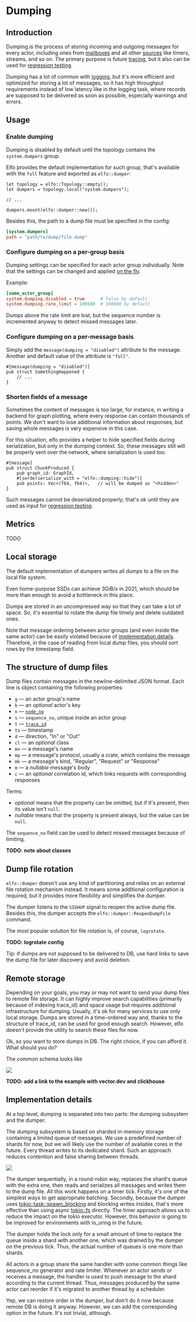 # Dumping

## Introduction

Dumping is the process of storing incoming and outgoing messages for every actor, including ones from [mailboxes][mailbox] and all other [sources][source] like timers, streams, and so on. The primary purpose is future [tracing][tracing], but it also can be used for [regression testing][regression].

Dumping has a lot of common with [logging][logging], but it's more efficient and optimized for storing a lot of messages, so it has high throughput requirements instead of low latency like in the logging task, where records are supposed to be delivered as soon as possible, especially warnings and errors.

## Usage

### Enable dumping

Dumping is disabled by default until the topology contains the `system.dumpers` group.

Elfo provides the default implementation for such group, that's available with the `full` feature and exported as `elfo::dumper`:
```rust,ignore
let topology = elfo::Topology::empty();
let dumpers = topology.local("system.dumpers");

// ...

dumpers.mount(elfo::dumper::new());
```

Besides this, the path to a dump file must be specified in the config:
```toml
[system.dumpers]
path = "path/to/dump/file.dump"
```

### Configure dumping on a per-group basis

Dumping settings can be specified for each actor group individually.
Note that the settings can be changed and applied [on the fly][configs].

Example:
```toml
[some_actor_group]
system.dumping.disabled = true      # false by default
system.dumping.rate_limit = 100500  # 100000 by default
```

Dumps above the rate limit are lost, but the sequence number is incremented anyway to detect missed messages later.

### Configure dumping on a per-message basis

Simply add the `message(dumping = "disabled")` attribute to the message. Another and default value of the attribute is `"full"`.
```rust,ignore
#[message(dumping = "disabled")]
pub struct SomethingHappened {
    // ...
}
```

### Shorten fields of a message

Sometimes the content of messages is too large, for instance, in writing a backend for graph plotting, where every response can contain thousands of points. We don't want to lose additional information about responses, but saving whole messages is very expensive in this case.

For this situation, elfo provides a helper to hide specified fields during serialization, but only in the dumping context. So, these messages still will be properly sent over the network, where serialization is used too.

```rust,ignore
#[message]
pub struct ChunkProduced {
    pub graph_id: GraphId,
    #[serde(serialize_with = "elfo::dumping::hide")]
    pub points: Vec<(f64, f64)>,   // will be dumped as "<hidden>"
}
```

Such messages cannot be deserialized properly; that's ok until they are used as input for [regression testing][regression].

## Metrics
TODO

## Local storage

The default implementation of dumpers writes all dumps to a file on the local file system.

Even home-purpose SSDs can achieve 3GiB/s in 2021, which should be more than enough to avoid a bottleneck in this place.

Dumps are stored in an uncompressed way so that they can take a lot of space. So, it's essential to rotate the dump file timely and delete outdated ones.

Note that message ordering between actor groups (and even inside the same actor) can be easily violated because of [implementation details][implementation]. Therefore, in the case of reading from local dump files, you should sort rows by the timestamp field.

## The structure of dump files

Dump files contain messages in the newline-delimited JSON format. Each line is object containing the following properties:
* `g` — an actor group's name
* `k` — an *optional* actor's key
* `n` — [`node_no`][distributed]
* `s` — `sequence_no`, unique inside an actor group
* `t` — [`trace_id`][tracing]
* `ts` — timestamp
* `d` — direction, "In" or "Out"
* `cl` — an *optional* class
* `mn` — a message's name
* `mp` — a message's protocol, usually a crate, which contains the message
* `mk` — a message's kind, "Regular", "Request" or "Response"
* `m` — a *nullable* message's body
* `c` — an *optional* correlation id, which links requests with corresponding responses

Terms:
* *optional* means that the property can be omitted, but if it's present, then its value isn't `null`.
* *nullable* means that the property is present always, but the value can be `null`.

The `sequence_no` field can be used to detect missed messages because of limiting.

**TODO: note about classes**

## Dump file rotation

`elfo::dumper` doesn't use any kind of partitioning and relies on an external file rotation mechanism instead. It means some additional configuration is required, but it provides more flexibility and simplifies the dumper.

The dumper listens to the `SIGHUP` signal to reopen the active dump file. Besides this, the dumper accepts the `elfo::dumper::ReopenDumpFile` command.

The most popular solution for file rotation is, of course, `logrotate`.

**TODO: logrotate config**

Tip: if dumps are not supposed to be delivered to DB, use hard links to save the dump file for later discovery and avoid deletion.

## Remote storage

Depending on your goals, you may or may not want to send your dump files to remote file storage. It can highly improve search capabilities (primarily because of indexing trace_id) and space usage but requires additional infrastructure for dumping. Usually, it's ok for many services to use only local storage. Dumps are stored in a time-ordered way and, thanks to the structure of trace_id, can be used for good enough search. However, elfo doesn't provide the utility to search these files for now.

Ok, so you want to store dumps in DB. The right choice, if you can afford it. What should you do?

The common schema looks like

![](assets/dumping-infrastructure.drawio.svg)

**TODO: add a link to the example with vector.dev and clickhouse**

## Implementation details

At a top level, dumping is separated into two parts: the dumping subsystem and the dumper.

The dumping subsystem is based on sharded in-memory storage containing a limited queue of messages. We use a predefined number of shards for now, but we will likely use the number of available cores in the future. Every thread writes to its dedicated shard. Such an approach reduces contention and false sharing between threads.

![](assets/dumping-implementation-details.drawio.svg)

The dumper sequentially, in a round-robin way, replaces the shard's queue with the extra one, then reads and serializes all messages and writes them to the dump file. All this work happens on a timer tick. Firstly,  it's one of the simplest ways to get appropriate batching. Secondly, because the dumper uses [tokio::task::spawn_blocking](https://docs.rs/tokio/1/tokio/task/fn.spawn_blocking.html) and blocking writes insides, that's more effective than using async [tokio::fs](https://docs.rs/tokio/1/tokio/fs/index.html) directly. The timer approach allows us to reduce the impact on the tokio executor. However, this behavior is going to be improved for environments with io_uring in the future.

The dumper holds the lock only for a small amount of time to replace the queue inside a shard with another one, which was drained by the dumper on the previous tick. Thus, the actual number of queues is one more than shards.

All actors in a group share the same handler with some common things like sequence_no generator and rate limiter. Whenever an actor sends or receives a message, the handler is used to push message to the shard according to the current thread. Thus, messages produced by the same actor can reorder if it's migrated to another thread by a scheduler.

Yep, we can restore order in the dumper, but don't do it now because remote DB is doing it anyway. However, we can add the corresponding option in the future. It's not trivial, although.

[implementation]: #implementation-details

[mailbox]: ./ch02-01-a-mailbox.html
[source]: ./ch02-02-sources.html
[configs]: ./ch02-06-configuration.html
[distributed]: ./ch03-00-dustributed-actors.html
[logging]: ./ch04-01-logging.html
[tracing]: ./ch04-04-tracing.html
[regression]: ./ch06-02-the-replayer.html
